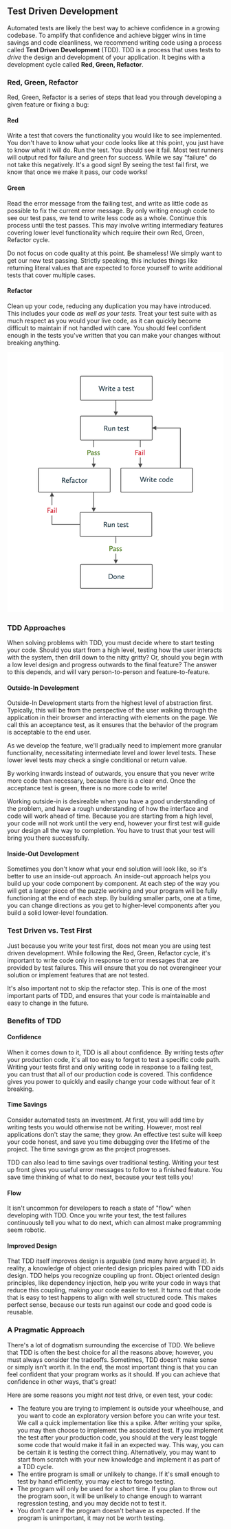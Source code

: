 ## Test Driven Development

Automated tests are likely the best way to achieve confidence in a growing
codebase. To amplify that confidence and achieve bigger wins in time savings and
code cleanliness, we recommend writing code using a process called **Test Driven
Development** (TDD). TDD is a process that uses tests to _drive_ the design and
development of your application. It begins with a development cycle called
**Red, Green, Refactor**.

### Red, Green, Refactor

Red, Green, Refactor is a series of steps that lead you through developing a
given feature or fixing a bug:

#### Red

Write a test that covers the functionality you would like to see implemented.
You don't have to know what your code looks like at this point, you just have to
know what it will do. Run the test. You should see it fail. Most test runners
will output red for failure and green for success. While we say "failure" do not
take this negatively. It's a good sign! By seeing the test fail first, we know
that once we make it pass, our code works!

#### Green

Read the error message from the failing test, and write as little code as
possible to fix the current error message. By only writing enough code to see
our test pass, we tend to write less code as a whole. Continue this process
until the test passes. This may involve writing intermediary features covering
lower level functionality which require their own Red, Green, Refactor cycle.

Do not focus on code quality at this point. Be shameless! We simply want to get
our new test passing. Strictly speaking, this includes things like returning
literal values that are expected to force yourself to write additional tests
that cover multiple cases.

#### Refactor

Clean up your code, reducing any duplication you may have introduced. This
includes your code _as well as your tests_. Treat your test suite with as much
respect as you would your live code, as it can quickly become difficult to
maintain if not handled with care. You should feel confident enough in the tests
you've written that you can make your changes without breaking anything.

![TDD Cycle](../images/tdd-cycle.png)

### TDD Approaches

When solving problems with TDD, you must decide where to start testing your
code. Should you start from a high level, testing how the user interacts with
the system, then drill down to the nitty gritty? Or, should you begin with a low
level design and progress outwards to the final feature? The answer to this
depends, and will vary person-to-person and feature-to-feature.

#### Outside-In Development

Outside-In Development starts from the highest level of abstraction first.
Typically, this will be from the perspective of the user walking through the
application in their browser and interacting with elements on the page. We call
this an acceptance test, as it ensures that the behavior of the program is
acceptable to the end user.

As we develop the feature, we'll gradually need to implement more granular
functionality, necessitating intermediate level and lower level tests. These
lower level tests may check a single conditional or return value.

By working inwards instead of outwards, you ensure that you never write more
code than necessary, because there is a clear end. Once the acceptance test
is green, there is no more code to write!

Working outside-in is desireable when you have a good understanding of the
problem, and have a rough understanding of how the interface and code will work
ahead of time. Because you are starting from a high level, your code will not
work until the very end, however your first test will guide your design all the
way to completion. You have to trust that your test will bring you there
successfully.

#### Inside-Out Development

Sometimes you don't know what your end solution will look like, so it's better
to use an inside-out approach. An inside-out approach helps you build up your
code component by component. At each step of the way you will get a larger
piece of the puzzle working and your program will be fully functioning at the
end of each step. By building smaller parts, one at a time, you can change
directions as you get to higher-level components after you build a solid
lower-level foundation.

### Test Driven vs. Test First

Just because you write your test first, does not mean you are using test driven
development. While following the Red, Green, Refactor cycle, it's important to
write code only in response to error messages that are provided by test
failures. This will ensure that you do not overengineer your solution or
implement features that are not tested.

It's also important not to skip the refactor step. This is one of the most
important parts of TDD, and ensures that your code is maintainable and easy to
change in the future.

### Benefits of TDD

#### Confidence

When it comes down to it, TDD is all about confidence. By writing tests _after_
your production code, it's all too easy to forget to test a specific code path.
Writing your tests first and only writing code in response to a failing test,
you can trust that all of our production code is covered. This confidence gives
you power to quickly and easily change your code without fear of it breaking.

#### Time Savings

Consider automated tests an investment. At first, you will add time by writing
tests you would otherwise not be writing. However, most real applications don't
stay the same; they grow. An effective test suite will keep your code honest,
and save you time debugging over the lifetime of the project. The time savings
grow as the project progresses.

TDD can also lead to time savings over traditional testing. Writing your test up
front gives you useful error messages to follow to a finished feature. You save
time thinking of what to do next, because your test tells you!

#### Flow

It isn't uncommon for developers to reach a state of "flow" when developing
with TDD. Once you write your test, the test failures continuously tell you what
to do next, which can almost make programming seem robotic.

#### Improved Design

That TDD itself improves design is arguable (and many have argued it). In
reality, a knowledge of object oriented design priciples paired with TDD
aids design. TDD helps you recognize coupling up front. Object oriented design
principles, like dependency injection, help you write your code in ways that
reduce this coupling, making your code easier to test. It turns out that code
that is easy to test happens to align with well structured code. This makes
perfect sense, because our tests run against our code and good code is reusable.

### A Pragmatic Approach

There's a lot of dogmatism surrounding the excercise of TDD. We believe that TDD
is often the best choice for all the reasons above; however, you must always
consider the tradeoffs. Sometimes, TDD doesn't make sense or simply isn't worth
it. In the end, the most important thing is that you can feel confident that
your program works as it should. If you can achieve that confidence in other
ways, that's great!

Here are some reasons you might _not_ test drive, or even test, your code:

* The feature you are trying to implement is outside your wheelhouse, and you
  want to code an exploratory version before you can write your test. We call a
  quick implementation like this a spike. After writing your spike, you may
  then choose to implement the associated test. If you implement the test after
  your production code, you should at the very least toggle some code that would
  make it fail in an expected way. This way, you can be certain it is testing the
  correct thing.  Alternatively, you may want to start from scratch with your new
  knowledge and implement it as part of a TDD cycle.
* The entire program is small or unlikely to change. If it's small enough to test
  by hand efficiently, you may elect to forego testing.
* The program will only be used for a short time. If you plan to throw out the
  program soon, it will be unlikely to change enough to warrant regression
  testing, and you may decide not to test it.
* You don't care if the program doesn't behave as expected. If the program is
  unimportant, it may not be worth testing.
